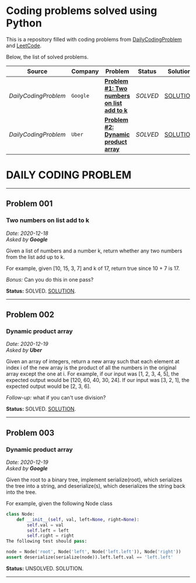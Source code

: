 # Coding problems solved using Python

This is a repository filled with coding problems from [DailyCodingProblem](https://www.dailycodingproblem.com/) and [LeetCode](https://leetcode.com/).

Below, the list of solved problems.

| Source               | Company  | Problem                                                      | Status   | Solution                                              |
| -------------------- | -------- | ------------------------------------------------------------ | -------- | ----------------------------------------------------- |
| _DailyCodingProblem_ | `Google` | **[Problem #1: Two numbers on list add to k](#Problem-001)** | _SOLVED_ | [SOLUTION](DailyCodingProblem/2020-12-18-solution.py) |
| _DailyCodingProblem_ | `Uber`   | **[Problem #2: Dynamic product array](#Problem-002)**        | _SOLVED_ | [SOLUTION](DailyCodingProblem/2020-12-19-solution.py) |

# DAILY CODING PROBLEM

---

## Problem 001

### Two numbers on list add to k

_Date: 2020-12-18_<br/>
_Asked by **Google**_

Given a list of numbers and a number k, return whether any two numbers from the list add up to k.

For example, given [10, 15, 3, 7] and k of 17, return true since 10 + 7 is 17.

_Bonus:_ Can you do this in one pass?

**Status:** SOLVED.
[SOLUTION](DailyCodingProblem/2020-12-18-solution.py).

---

## Problem 002

### Dynamic product array

_Date: 2020-12-19_<br/>
_Asked by **Uber**_

Given an array of integers, return a new array such that each element at index i of the new array is the product of all the numbers in the original array except the one at i.
For example, if our input was [1, 2, 3, 4, 5], the expected output would be [120, 60, 40, 30, 24]. If our input was [3, 2, 1], the expected output would be [2, 3, 6].

_Follow-up:_ what if you can't use division?

**Status:** SOLVED.
[SOLUTION](DailyCodingProblem/2020-12-19-solution.py).

---

## Problem 003

### Dynamic product array

_Date: 2020-12-19_<br/>
_Asked by **Google**_

Given the root to a binary tree, implement serialize(root), which serializes the tree into a string, and deserialize(s), which deserializes the string back into the tree.

For example, given the following Node class

```python
class Node:
    def __init__(self, val, left=None, right=None):
        self.val = val
        self.left = left
        self.right = right
The following test should pass:

node = Node('root', Node('left', Node('left.left')), Node('right'))
assert deserialize(serialize(node)).left.left.val == 'left.left'
```

**Status:** UNSOLVED.
SOLUTION.

---
